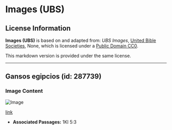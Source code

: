 # Images (UBS)

## License Information

**Images (UBS)** is based on and adapted from: _UBS Images_, [United Bible Societies](https://unitedbiblesocieties.org/), None, which is licensed under a [Public Domain CC0](https://creativecommons.org/public-domain/cc0/).

This markdown version is provided under the same license.



--------------------------------

## Gansos egipcios (id: 287739)

### Image Content

![Image](https://cdn.aquifer.bible/aquifer-content/resources/Media/WEB-0202_egyptian_geese.jpg)

[link](https://cdn.aquifer.bible/aquifer-content/resources/Media/WEB-0202_egyptian_geese.jpg)

* **Associated Passages:** 1KI 5:3

